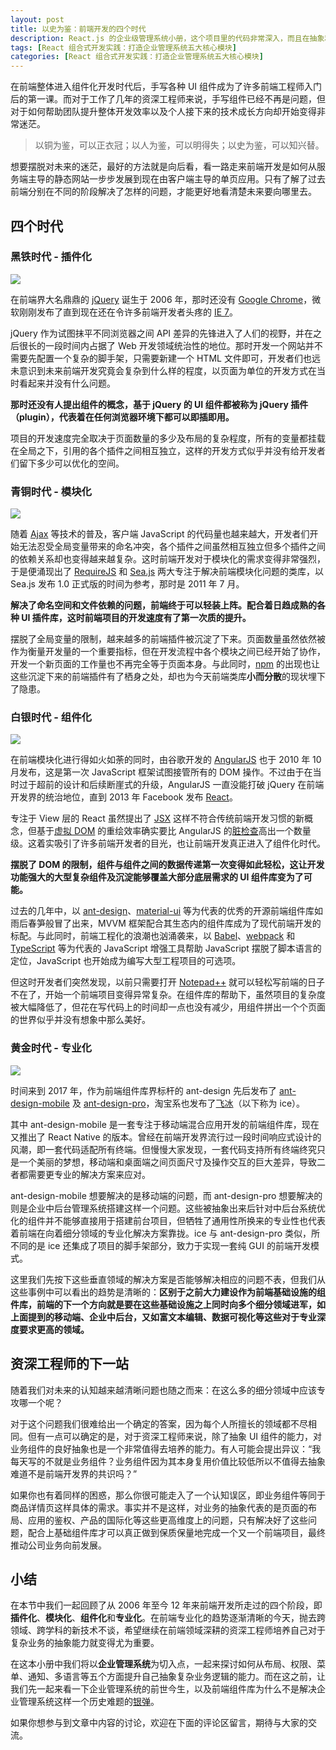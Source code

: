 ```yaml
---
layout: post
title: 以史为鉴：前端开发的四个时代
description: React.js 的企业级管理系统小册，这个项目里的代码非常深入，而且在抽象和优化方面也做的无可挑剔。
tags: [React 组合式开发实践：打造企业管理系统五大核心模块]
categories: [React 组合式开发实践：打造企业管理系统五大核心模块]
---
```


在前端整体进入组件化开发时代后，手写各种 UI 组件成为了许多前端工程师入门后的第一课。而对于工作了几年的资深工程师来说，手写组件已经不再是问题，但对于如何帮助团队提升整体开发效率以及个人接下来的技术成长方向却开始变得非常迷茫。

> 以铜为鉴，可以正衣冠；以人为鉴，可以明得失；以史为鉴，可以知兴替。

想要摆脱对未来的迷茫，最好的方法就是向后看，看一路走来前端开发是如何从服务端主导的静态网站一步步发展到现在由客户端主导的单页应用。只有了解了过去前端分别在不同的阶段解决了怎样的问题，才能更好地看清楚未来要向哪里去。

## 四个时代

### 黑铁时代 - 插件化

![](https://user-gold-cdn.xitu.io/2018/6/15/16403cbbe2e891c5?w=286&h=176&f=png&s=3544)

在前端界大名鼎鼎的 [jQuery](https://jquery.com/) 诞生于 2006 年，那时还没有 [Google Chrome](https://en.wikipedia.org/wiki/Google_Chrome)，微软刚刚发布了直到现在还在令许多前端开发者头疼的 [IE 7](https://en.wikipedia.org/wiki/Internet_Explorer_7)。

jQuery 作为试图抹平不同浏览器之间 API 差异的先锋进入了人们的视野，并在之后很长的一段时间内占据了 Web 开发领域统治性的地位。那时开发一个网站并不需要先配置一个复杂的脚手架，只需要新建一个 HTML 文件即可，开发者们也远未意识到未来前端开发究竟会复杂到什么样的程度，以页面为单位的开发方式在当时看起来并没有什么问题。

**那时还没有人提出组件的概念，基于 jQuery 的 UI 组件都被称为 jQuery 插件（plugin），代表着在任何浏览器环境下都可以即插即用。**

项目的开发速度完全取决于页面数量的多少及布局的复杂程度，所有的变量都挂载在全局之下，引用的各个插件之间相互独立，这样的开发方式似乎并没有给开发者们留下多少可以优化的空间。

### 青铜时代 - 模块化

![](https://user-gold-cdn.xitu.io/2018/6/16/164080f0d96479ab?w=182&h=62&f=png&s=5975)

随着 [Ajax](<https://en.wikipedia.org/wiki/Ajax_(programming)>) 等技术的普及，客户端 JavaScript 的代码量也越来越大，开发者们开始无法忍受全局变量带来的命名冲突，各个插件之间虽然相互独立但多个插件之间的依赖关系却也变得越来越复杂。这时前端开发对于模块化的需求变得非常强烈，于是便涌现出了 [RequireJS](http://requirejs.org/) 和 [Sea.js](https://github.com/seajs/seajs) 两大专注于解决前端模块化问题的类库，以 Sea.js 发布 1.0 正式版的时间为参考，那时是 2011 年 7 月。

**解决了命名空间和文件依赖的问题，前端终于可以轻装上阵。配合着日趋成熟的各种 UI 插件库，这时前端项目的开发速度有了第一次质的提升。**

摆脱了全局变量的限制，越来越多的前端插件被沉淀了下来。页面数量虽然依然被作为衡量开发量的一个重要指标，但在开发流程中各个模块之间已经开始了协作，开发一个新页面的工作量也不再完全等于页面本身。与此同时，[npm](<https://en.wikipedia.org/wiki/Npm_(software)>) 的出现也让这些沉淀下来的前端插件有了栖身之处，却也为今天前端类库**小而分散**的现状埋下了隐患。

### 白银时代 - 组件化

![](https://user-gold-cdn.xitu.io/2018/6/15/16403cefec123ee1?w=200&h=200&f=png&s=8192)

在前端模块化进行得如火如荼的同时，由谷歌开发的 [AngularJS](https://angularjs.org/) 也于 2010 年 10 月发布，这是第一次 JavaScript 框架试图接管所有的 DOM 操作。不过由于在当时过于超前的设计和后续断崖式的升级，AngularJS 一直没能打破 jQuery 在前端开发界的统治地位，直到 2013 年 Facebook 发布 [React](https://reactjs.org/)。

专注于 View 层的 React 虽然提出了 [JSX](https://reactjs.org/docs/introducing-jsx.html) 这样不符合传统前端开发习惯的新概念，但基于[虚拟 DOM](https://reactjs.org/docs/faq-internals.html) 的重绘效率确实要比 AngularJS 的[脏检查](https://docs.angularjs.org/guide/scope#scope-life-cycle)高出一个数量级。这着实吸引了许多前端开发者的目光，也让前端开发真正进入了组件化时代。

**摆脱了 DOM 的限制，组件与组件之间的数据传递第一次变得如此轻松，这让开发功能强大的大型复杂组件及沉淀能够覆盖大部分底层需求的 UI 组件库变为了可能。**

过去的几年中，以 [ant-design](https://ant.design/)、[material-ui](https://material-ui.com/) 等为代表的优秀的开源前端组件库如雨后春笋般冒了出来，MVVM 框架配合其生态内的组件库成为了现代前端开发的标配。与此同时，前端工程化的浪潮也汹涌袭来，以 [Babel](https://babeljs.io/)、[webpack](https://webpack.js.org/) 和 [TypeScript](https://www.typescriptlang.org/) 等为代表的 JavaScript 增强工具帮助 JavaScript 摆脱了脚本语言的定位，JavaScript 也开始成为编写大型工程项目的可选项。

但这时开发者们突然发现，以前只需要打开 [Notepad++](https://notepad-plus-plus.org/) 就可以轻松写前端的日子不在了，开始一个前端项目变得异常复杂。在组件库的帮助下，虽然项目的复杂度被大幅降低了，但花在写代码上的时间却一点也没有减少，用组件拼出一个个页面的世界似乎并没有想象中那么美好。

### 黄金时代 - 专业化

![](https://user-gold-cdn.xitu.io/2018/6/15/16403da01a06c7ca?w=1920&h=1080&f=png&s=157421)

时间来到 2017 年，作为前端组件库界标杆的 ant-design 先后发布了 [ant-design-mobile](https://mobile.ant.design/) 及 [ant-design-pro](https://pro.ant.design/)，淘宝系也发布了[飞冰](https://alibaba.github.io/ice/)（以下称为 ice）。

其中 ant-design-mobile 是一套专注于移动端混合应用开发的前端组件库，现在又推出了 React Native 的版本。曾经在前端开发界流行过一段时间响应式设计的风潮，即一套代码适配所有终端。但慢慢大家发现，一套代码支持所有终端终究只是一个美丽的梦想，移动端和桌面端之间页面尺寸及操作交互的巨大差异，导致二者都需要更专业的解决方案来应对。

ant-design-mobile 想要解决的是移动端的问题，而 ant-design-pro 想要解决的则是企业中后台管理系统搭建这样一个问题。这些被抽象出来后针对中后台系统优化的组件并不能够直接用于搭建前台项目，但牺牲了通用性所换来的专业性也代表着前端在向着细分领域的专业化解决方案靠拢。ice 与 ant-design-pro 类似，所不同的是 ice 还集成了项目的脚手架部分，致力于实现一套纯 GUI 的前端开发模式。

这里我们先按下这些垂直领域的解决方案是否能够解决相应的问题不表，但我们从这些事例中可以看出的趋势是清晰的：**区别于之前大力建设作为前端基础设施的组件库，前端的下一个方向就是要在这些基础设施之上同时向多个细分领域进军，如上面提到的移动端、企业中后台，又如富文本编辑、数据可视化等这些对于专业深度要求更高的领域。**

## 资深工程师的下一站

随着我们对未来的认知越来越清晰问题也随之而来：在这么多的细分领域中应该专攻哪一个呢？

对于这个问题我们很难给出一个确定的答案，因为每个人所擅长的领域都不尽相同。但有一点可以确定的是，对于资深工程师来说，除了抽象 UI 组件的能力，对业务组件的良好抽象也是一个非常值得去培养的能力。有人可能会提出异议：“我每天写的不就是业务组件？业务组件因为其本身复用价值比较低所以不值得去抽象难道不是前端开发界的共识吗？”

如果你也有着同样的困惑，那么你很可能走入了一个认知误区，即业务组件等同于商品详情页这样具体的需求。事实并不是这样，对业务的抽象代表的是页面的布局、应用的鉴权、产品的国际化等这些更高维度上的问题，只有解决好了这些问题，配合上基础组件库才可以真正做到保质保量地完成一个又一个前端项目，最终推动公司业务向前发展。

## 小结

在本节中我们一起回顾了从 2006 年至今 12 年来前端开发所走过的四个阶段，即**插件化**、**模块化**、**组件化**和**专业化**。在前端专业化的趋势逐渐清晰的今天，抛去跨领域、跨学科的新技术不谈，希望继续在前端领域深耕的资深工程师培养自己对于复杂业务的抽象能力就变得尤为重要。

在这本小册中我们将以**企业管理系统**为切入点，一起来探讨如何从布局、权限、菜单、通知、多语言等五个方面提升自己抽象复杂业务逻辑的能力。而在这之前，让我们先一起来看一下企业管理系统的前世今生，以及前端组件库为什么不是解决企业管理系统这样一个历史难题的[银弹](https://zh.wikipedia.org/wiki/%E6%B2%A1%E6%9C%89%E9%93%B6%E5%BC%B9)。

如果你想参与到文章中内容的讨论，欢迎在下面的评论区留言，期待与大家的交流。
